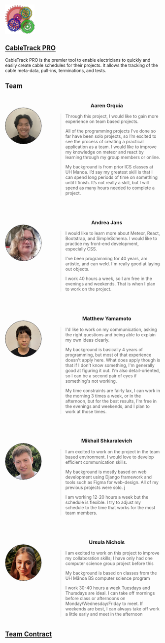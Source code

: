<img src="img/favicon-96x96.png" alt="Ingenious Partners Logo" width="96" height="96">

## [CableTrack PRO](https://ingeniouspartners.github.io/cabletrack.pro/)

CableTrack PRO is the premier tool to enable electricians to quickly and easily create cable schedules for their projects. It allows the tracking of the cable meta-data, pull-ins, terminations, and tests.

## Team

<div style="display: grid; grid-template-columns: 1fr 3fr; grid-gap: 40px;">

<div>

<img src="img/aaren.jpeg" alt="Aaren's photo" width="200" style="float:left; margin-top:40px; border-radius: 50%;border: 1px solid #000;">

</div>

<div>

<h3 style="text-align:center;">Aaren Orquia</h3>

>Through this project, I would like to gain more experience on team based projects. 
> 
>All of the programming projects I've done so far have been solo projects, so I’m excited to see the process of creating a practical application as a team. I would like to improve my knowledge on meteor and react by learning through my group members or online.
>
>My background is from prior ICS classes at UH Manoa. I’d say my greatest skill is that I can spend long periods of time on something until I finish. It’s not really a skill, but I will spend as many hours needed to complete a project.

</div>

<div>

<img src="img/andrea.jpeg" alt="Andrea's photo" width="200" style="float:left; margin-top: 40px; border-radius: 50%;border: 1px solid #000;">

</div>

<div>

<h3 style="text-align:center;">Andrea Jans</h3>

>I would like to learn more about Meteor, React, Bootstrap, and SimpleSchema. I would like to practice my front-end development, especially CSS.
>
>I've been programming for 40 years, am artistic, and can weld. I'm really good at laying out objects.
>
>I work 40 hours a week, so I am free in the evenings and weekends. That is when I plan to work on the project.

</div>

<div>

<img src="img/mathew.jpeg" alt="Mathew's photo" width="200" style="float:left; margin-top: 40px; border-radius: 50%;border: 1px solid #000;">

</div>

<div>

<h3 style="text-align:center;">Matthew Yamamoto</h3>

>I'd like to work on my communication, asking the right questions and being able to explain my own ideas clearly.
>
>My background is basically 4 years of programming, but most of that experience doesn't apply here. What does apply though is that if I don't know something, I'm generally good at figuring it out. I'm also detail-oriented, so I can be a second pair of eyes if something's not working.
> 
>My time constraints are fairly lax, I can work in the morning 3 times a week, or in the afternoon, but for the best results, I'm free in the evenings and weekends, and I plan to work at those times.

</div>

<div>

<img src="img/mikhail.jpeg" alt="Mikhail's photo" width="200" style="float:left; margin-top: 40px; border-radius: 50%;border: 1px solid #000;">

</div>

<div>

<h3 style="text-align:center;">Mikhail Shkaralevich</h3>

>I am excited to work on the project in the team based environment. I would love to develop efficient communication skills.
>
>My background is mostly based on web development using Django framework and tools such as Figma for web-design. All of my previous projects were solo. j
>
>I am working 12-20 hours a week but the schedule is flexible. I try to adjust my schedule to the time that works for the most team members.

</div>

<div>

<img src="img/ursula.jpeg" alt="Ursula's photo" width="200" style="float:left; margin-top: 40px; border-radius: 50%;border: 1px solid #000;">

</div>

<div>

<h3 style="text-align:center;">Ursula Nichols</h3>

>I am excited to work on this project to improve my collaboration skills; I have only had one computer science group project before this
> 
>My background is based on classes from the UH Mānoa BS computer science program
>
>I work 30-40 hours a week Tuesdays and Thursdays are ideal. I can take off mornings before class or afternoons on Monday/Wednesday/Friday to meet. If weekends are best, I can always take off work a little early and meet in the afternoon

</div>

</div>

## [Team Contract](https://docs.google.com/document/d/18tcC9dBUBwXgLGMExS6Sb9rpvzeySdBsoFDaM1eFMkc/edit?usp=sharing)